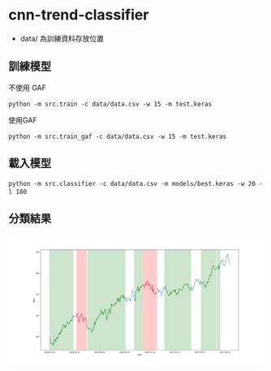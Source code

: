 # cnn-trend-classifier

- data/ 為訓練資料存放位置

## 訓練模型

不使用 GAF
```
python -m src.train -c data/data.csv -w 15 -m test.keras
```

使用GAF
```
python -m src.train_gaf -c data/data.csv -w 15 -m test.keras
```

## 載入模型

```
python -m src.classifier -c data/data.csv -m models/best.keras -w 20 -l 180
```

## 分類結果

![Figure_1](Figure_1.png)
